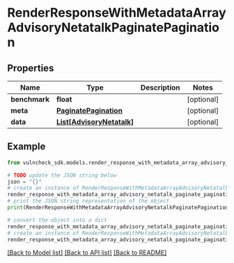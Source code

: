 # RenderResponseWithMetadataArrayAdvisoryNetatalkPaginatePagination


## Properties

Name | Type | Description | Notes
------------ | ------------- | ------------- | -------------
**benchmark** | **float** |  | [optional] 
**meta** | [**PaginatePagination**](PaginatePagination.md) |  | [optional] 
**data** | [**List[AdvisoryNetatalk]**](AdvisoryNetatalk.md) |  | [optional] 

## Example

```python
from vulncheck_sdk.models.render_response_with_metadata_array_advisory_netatalk_paginate_pagination import RenderResponseWithMetadataArrayAdvisoryNetatalkPaginatePagination

# TODO update the JSON string below
json = "{}"
# create an instance of RenderResponseWithMetadataArrayAdvisoryNetatalkPaginatePagination from a JSON string
render_response_with_metadata_array_advisory_netatalk_paginate_pagination_instance = RenderResponseWithMetadataArrayAdvisoryNetatalkPaginatePagination.from_json(json)
# print the JSON string representation of the object
print(RenderResponseWithMetadataArrayAdvisoryNetatalkPaginatePagination.to_json())

# convert the object into a dict
render_response_with_metadata_array_advisory_netatalk_paginate_pagination_dict = render_response_with_metadata_array_advisory_netatalk_paginate_pagination_instance.to_dict()
# create an instance of RenderResponseWithMetadataArrayAdvisoryNetatalkPaginatePagination from a dict
render_response_with_metadata_array_advisory_netatalk_paginate_pagination_from_dict = RenderResponseWithMetadataArrayAdvisoryNetatalkPaginatePagination.from_dict(render_response_with_metadata_array_advisory_netatalk_paginate_pagination_dict)
```
[[Back to Model list]](../README.md#documentation-for-models) [[Back to API list]](../README.md#documentation-for-api-endpoints) [[Back to README]](../README.md)


